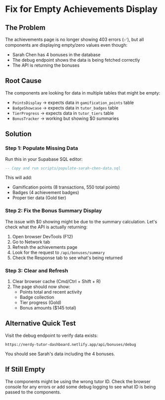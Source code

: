 # Fix for Empty Achievements Display

## The Problem
The achievements page is no longer showing 403 errors (✅), but all components are displaying empty/zero values even though:
- Sarah Chen has 4 bonuses in the database
- The debug endpoint shows the data is being fetched correctly
- The API is returning the bonuses

## Root Cause
The components are looking for data in multiple tables that might be empty:
- `PointsDisplay` → expects data in `gamification_points` table
- `BadgeShowcase` → expects data in `tutor_badges` table  
- `TierProgress` → expects data in `tutor_tiers` table
- `BonusTracker` → working but showing $0 summaries

## Solution

### Step 1: Populate Missing Data
Run this in your Supabase SQL editor:
```sql
-- Copy and run scripts/populate-sarah-chen-data.sql
```

This will add:
- Gamification points (8 transactions, 550 total points)
- Badges (4 achievement badges)
- Proper tier data (Gold tier)

### Step 2: Fix the Bonus Summary Display
The issue with $0 showing might be due to the summary calculation. Let's check what the API is actually returning:

1. Open browser DevTools (F12)
2. Go to Network tab
3. Refresh the achievements page
4. Look for the request to `/api/bonuses/summary`
5. Check the Response tab to see what's being returned

### Step 3: Clear and Refresh
1. Clear browser cache (Cmd/Ctrl + Shift + R)
2. The page should now show:
   - Points total and recent activity
   - Badge collection
   - Tier progress (Gold)
   - Bonus amounts ($145 total)

## Alternative Quick Test
Visit the debug endpoint to verify data exists:
```
https://nerdy-tutor-dashboard.netlify.app/api/bonuses/debug
```

You should see Sarah's data including the 4 bonuses.

## If Still Empty
The components might be using the wrong tutor ID. Check the browser console for any errors or add some debug logging to see what ID is being passed to the components. 